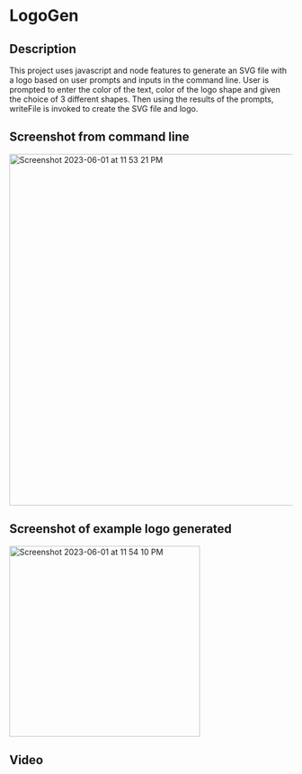 # LogoGen

## Description
This project uses javascript and node features to generate an SVG file with a logo based on user prompts and inputs in the command line. User is prompted to enter the color of the text, color of the logo shape and given the choice of 3 different shapes. Then using the results of the prompts, writeFile is invoked to create the SVG file and logo.


## Screenshot from command line
<img width="625" alt="Screenshot 2023-06-01 at 11 53 21 PM" src="https://github.com/ddiedrick/LogoGen/assets/35505692/c5fe27d5-8b90-4a8c-88f2-c7ec79fbd943">


## Screenshot of example logo generated
<img width="339" alt="Screenshot 2023-06-01 at 11 54 10 PM" src="https://github.com/ddiedrick/LogoGen/assets/35505692/fdc63195-13d0-4639-ab08-46ff79ee7e61">


## Video
